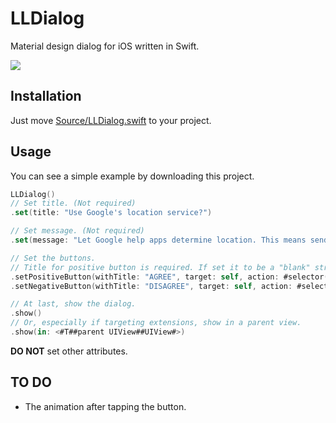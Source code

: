 # LLDialog
Material design dialog for iOS written in Swift.

![](https://cloud.githubusercontent.com/assets/9763162/12781499/b909ede8-caaf-11e5-8dac-d5fce055aec0.png)

## Installation
Just move [Source/LLDialog.swift](Source/LLDialog.swift) to your project.

## Usage
You can see a simple example by downloading this project.

```swift
LLDialog()
// Set title. (Not required)
.set(title: "Use Google's location service?")

// Set message. (Not required)
.set(message: "Let Google help apps determine location. This means sending anonymous location data to Google, even when no apps are running.")

// Set the buttons.
// Title for positive button is required. If set it to be a "blank" string, it will automatically change to "OK"
.setPositiveButton(withTitle: "AGREE", target: self, action: #selector(<#tappedPositiveButton#>))
.setNegativeButton(withTitle: "DISAGREE", target: self, action: #selector(<#tappedNegativeButton#>))

// At last, show the dialog.
.show()
// Or, especially if targeting extensions, show in a parent view.
.show(in: <#T##parent UIView##UIView#>)
```

**DO NOT** set other attributes.

## TO DO
* The animation after tapping the button.
